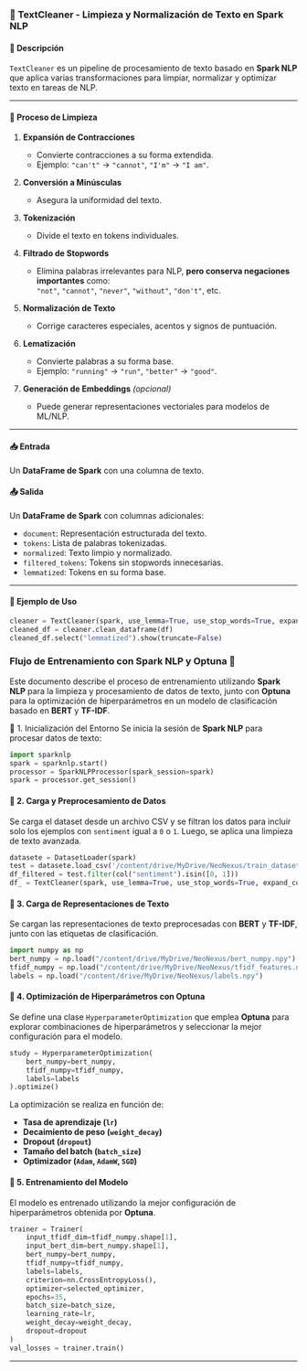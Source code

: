 ### 📝 TextCleaner - Limpieza y Normalización de Texto en Spark NLP

#### 📌 Descripción
`TextCleaner` es un pipeline de procesamiento de texto basado en **Spark NLP** que aplica varias transformaciones para limpiar, normalizar y optimizar texto en tareas de NLP.

---

#### 🔄 Proceso de Limpieza
1. **Expansión de Contracciones**  
   - Convierte contracciones a su forma extendida.  
   - Ejemplo: `"can't"` → `"cannot"`, `"I'm"` → `"I am"`.

2. **Conversión a Minúsculas**  
   - Asegura la uniformidad del texto.

3. **Tokenización**  
   - Divide el texto en tokens individuales.

4. **Filtrado de Stopwords**  
   - Elimina palabras irrelevantes para NLP, **pero conserva negaciones importantes** como:  
     `"not"`, `"cannot"`, `"never"`, `"without"`, `"don't"`, etc.

5. **Normalización de Texto**  
   - Corrige caracteres especiales, acentos y signos de puntuación.

6. **Lematización**  
   - Convierte palabras a su forma base.  
   - Ejemplo: `"running"` → `"run"`, `"better"` → `"good"`.

7. **Generación de Embeddings** *(opcional)*  
   - Puede generar representaciones vectoriales para modelos de ML/NLP.

---

#### 📥 Entrada
Un **DataFrame de Spark** con una columna de texto.

#### 📤 Salida
Un **DataFrame de Spark** con columnas adicionales:
- `document`: Representación estructurada del texto.
- `tokens`: Lista de palabras tokenizadas.
- `normalized`: Texto limpio y normalizado.
- `filtered_tokens`: Tokens sin stopwords innecesarias.
- `lemmatized`: Tokens en su forma base.

---

#### 🚀 Ejemplo de Uso
```python
cleaner = TextCleaner(spark, use_lemma=True, use_stop_words=True, expand_contractions=True)
cleaned_df = cleaner.clean_dataframe(df)
cleaned_df.select("lemmatized").show(truncate=False)
```

###  Flujo de Entrenamiento con Spark NLP y Optuna 🎯

Este documento describe el proceso de entrenamiento utilizando **Spark NLP** para la limpieza y procesamiento de datos de texto, junto con **Optuna** para la optimización de hiperparámetros en un modelo de clasificación basado en **BERT** y **TF-IDF**.

 📌 1. Inicialización del Entorno
Se inicia la sesión de **Spark NLP** para procesar datos de texto:

```python
import sparknlp
spark = sparknlp.start()
processor = SparkNLPProcessor(spark_session=spark)
spark = processor.get_session()
```

#### 📌 2. Carga y Preprocesamiento de Datos
Se carga el dataset desde un archivo CSV y se filtran los datos para incluir solo los ejemplos con `sentiment` igual a `0` o `1`. Luego, se aplica una limpieza de texto avanzada.

```python
datasete = DatasetLoader(spark)
test = datasete.load_csv('/content/drive/MyDrive/NeoNexus/train_dataset.csv')
df_filtered = test.filter(col("sentiment").isin([0, 1]))
df_ = TextCleaner(spark, use_lemma=True, use_stop_words=True, expand_contractions=True).clean_dataframe(df_filtered)
```

#### 📌 3. Carga de Representaciones de Texto
Se cargan las representaciones de texto preprocesadas con **BERT** y **TF-IDF**, junto con las etiquetas de clasificación.

```python
import numpy as np
bert_numpy = np.load("/content/drive/MyDrive/NeoNexus/bert_numpy.npy")
tfidf_numpy = np.load("/content/drive/MyDrive/NeoNexus/tfidf_features.npy")
labels = np.load("/content/drive/MyDrive/NeoNexus/labels.npy")
```

#### 📌 4. Optimización de Hiperparámetros con Optuna
Se define una clase `HyperparameterOptimization` que emplea **Optuna** para explorar combinaciones de hiperparámetros y seleccionar la mejor configuración para el modelo.

```python
study = HyperparameterOptimization(
    bert_numpy=bert_numpy,
    tfidf_numpy=tfidf_numpy,
    labels=labels
).optimize()
```

La optimización se realiza en función de:
- **Tasa de aprendizaje (`lr`)**
- **Decaimiento de peso (`weight_decay`)**
- **Dropout (`dropout`)**
- **Tamaño del batch (`batch_size`)**
- **Optimizador (`Adam`, `AdamW`, `SGD`)**

#### 📌 5. Entrenamiento del Modelo
El modelo es entrenado utilizando la mejor configuración de hiperparámetros obtenida por **Optuna**.

```python
trainer = Trainer(
    input_tfidf_dim=tfidf_numpy.shape[1],
    input_bert_dim=bert_numpy.shape[1],
    bert_numpy=bert_numpy,
    tfidf_numpy=tfidf_numpy,
    labels=labels,
    criterion=nn.CrossEntropyLoss(),
    optimizer=selected_optimizer,
    epochs=35,
    batch_size=batch_size,
    learning_rate=lr,
    weight_decay=weight_decay,
    dropout=dropout
)
val_losses = trainer.train()
```

---


